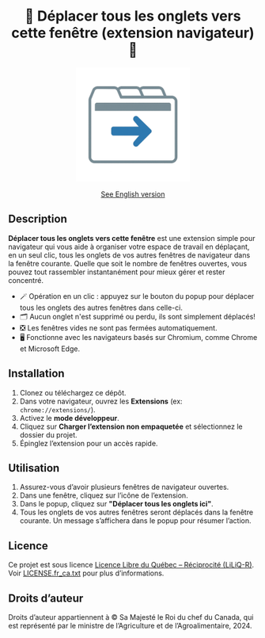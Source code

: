 <div align="center">
    <h1>🎪 Déplacer tous les onglets vers cette fenêtre (extension navigateur) 🎪</h1>
    <img src="icons/logo.png" width="230">
    <br/>

[See English version](./README.md)
</div>

## Description

**Déplacer tous les onglets vers cette fenêtre** est une extension simple pour navigateur qui vous aide à organiser votre espace de travail en déplaçant, en un seul clic, tous les onglets de vos autres fenêtres de navigateur dans la fenêtre courante. Quelle que soit le nombre de fenêtres ouvertes, vous pouvez tout rassembler instantanément pour mieux gérer et rester concentré.

- 🪄 Opération en un clic : appuyez sur le bouton du popup pour déplacer tous les onglets des autres fenêtres dans celle-ci.
- 🗂️ Aucun onglet n'est supprimé ou perdu, ils sont simplement déplacés!
- ❎ Les fenêtres vides ne sont pas fermées automatiquement.
- 🖥️ Fonctionne avec les navigateurs basés sur Chromium, comme Chrome et Microsoft Edge.

## Installation

1. Clonez ou téléchargez ce dépôt.
2. Dans votre navigateur, ouvrez les **Extensions** (ex: `chrome://extensions/`).
3. Activez le **mode développeur**.
4. Cliquez sur **Charger l’extension non empaquetée** et sélectionnez le dossier du projet.
5. Épinglez l’extension pour un accès rapide.

## Utilisation

1. Assurez-vous d’avoir plusieurs fenêtres de navigateur ouvertes.
2. Dans une fenêtre, cliquez sur l’icône de l’extension.
3. Dans le popup, cliquez sur **"Déplacer tous les onglets ici"**.
4. Tous les onglets de vos autres fenêtres seront déplacés dans la fenêtre courante. Un message s’affichera dans le popup pour résumer l’action.

## Licence

Ce projet est sous licence [Licence Libre du Québec – Réciprocité (LiLiQ-R)](https://forge.gouv.qc.ca/licence/liliq-r/). Voir [LICENSE.fr_ca.txt](./LICENSE.fr_ca.txt) pour plus d’informations.

## Droits d’auteur

Droits d’auteur appartiennent à © Sa Majesté le Roi du chef du Canada, qui est représenté par le ministre de l’Agriculture et de l’Agroalimentaire, 2024.
